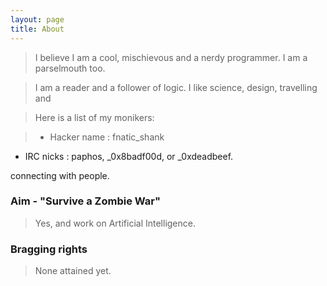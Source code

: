 ```yaml
---
layout: page
title: About
---
```


> I believe I am a cool, mischievous and a nerdy programmer.
I am a parselmouth too.

> I am a reader and a follower of logic. I like science, design, travelling and

> Here is a list of my monikers:

> * Hacker name : fnatic_shank
* IRC nicks : paphos, _0x8badf00d, or _0xdeadbeef.

connecting with people.

###  Aim -  "Survive a Zombie War"
>Yes, and work on Artificial Intelligence.

### Bragging rights
>None attained yet.
